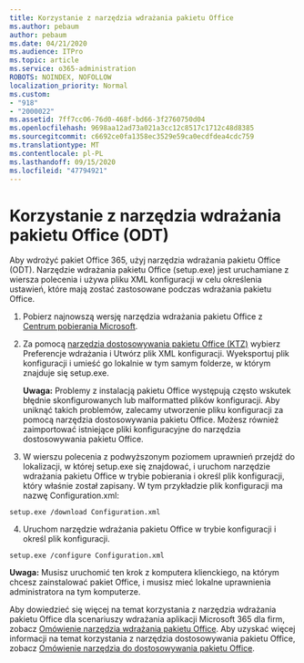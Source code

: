 ```yaml
---
title: Korzystanie z narzędzia wdrażania pakietu Office
ms.author: pebaum
author: pebaum
ms.date: 04/21/2020
ms.audience: ITPro
ms.topic: article
ms.service: o365-administration
ROBOTS: NOINDEX, NOFOLLOW
localization_priority: Normal
ms.custom:
- "918"
- "2000022"
ms.assetid: 7ff7cc06-76d0-468f-bd66-3f2760750d04
ms.openlocfilehash: 9698aa12ad73a021a3cc12c8517c1712c48d8385
ms.sourcegitcommit: c6692ce0fa1358ec3529e59ca0ecdfdea4cdc759
ms.translationtype: MT
ms.contentlocale: pl-PL
ms.lasthandoff: 09/15/2020
ms.locfileid: "47794921"
---
```

# <a name="using-the-office-deployment-tool-odt"></a>Korzystanie z narzędzia wdrażania pakietu Office (ODT)

Aby wdrożyć pakiet Office 365, użyj narzędzia wdrażania pakietu Office (ODT). Narzędzie wdrażania pakietu Office (setup.exe) jest uruchamiane z wiersza polecenia i używa pliku XML konfiguracji w celu określenia ustawień, które mają zostać zastosowane podczas wdrażania pakietu Office.
  
1. Pobierz najnowszą wersję narzędzia wdrażania pakietu Office z [Centrum pobierania Microsoft](https://go.microsoft.com/fwlink/p/?LinkID=626065).

2. Za pomocą [narzędzia dostosowywania pakietu Office (KTZ)](https://config.office.com) wybierz Preferencje wdrażania i Utwórz plik XML konfiguracji. Wyeksportuj plik konfiguracji i umieść go lokalnie w tym samym folderze, w którym znajduje się setup.exe.

    **Uwaga:** Problemy z instalacją pakietu Office występują często wskutek błędnie skonfigurowanych lub malformatted plików konfiguracji. Aby uniknąć takich problemów, zalecamy utworzenie pliku konfiguracji za pomocą narzędzia dostosowywania pakietu Office. Możesz również zaimportować istniejące pliki konfiguracyjne do narzędzia dostosowywania pakietu Office.

3. W wierszu polecenia z podwyższonym poziomem uprawnień przejdź do lokalizacji, w której setup.exe się znajdować, i uruchom narzędzie wdrażania pakietu Office w trybie pobierania i określ plik konfiguracji, który właśnie został zapisany. W tym przykładzie plik konfiguracji ma nazwę Configuration.xml:

```setup.exe /download Configuration.xml```

4. Uruchom narzędzie wdrażania pakietu Office w trybie konfiguracji i określ plik konfiguracji.

```setup.exe /configure Configuration.xml```

**Uwaga:** Musisz uruchomić ten krok z komputera klienckiego, na którym chcesz zainstalować pakiet Office, i musisz mieć lokalne uprawnienia administratora na tym komputerze.

Aby dowiedzieć się więcej na temat korzystania z narzędzia wdrażania pakietu Office dla scenariuszy wdrażania aplikacji Microsoft 365 dla firm, zobacz [Omówienie narzędzia wdrażania pakietu Office](https://docs.microsoft.com/deployoffice/overview-office-deployment-tool). Aby uzyskać więcej informacji na temat korzystania z narzędzia dostosowywania pakietu Office, zobacz [Omówienie narzędzia do dostosowywania pakietu Office](https://docs.microsoft.com/DeployOffice/overview-of-the-office-customization-tool-for-click-to-run).
